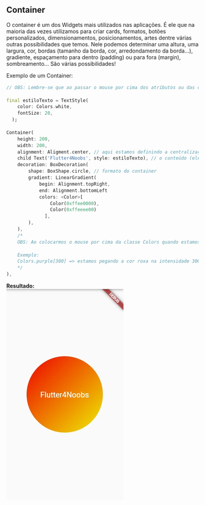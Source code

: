 ## Container

O container é um dos Widgets mais utilizados nas aplicações. É ele que na maioria das vezes utilizamos para criar cards, formatos, botões personalizados, dimensionamentos, posicionamentos, artes dentre várias outras possibilidades que temos.
Nele podemos determinar uma altura, uma largura, cor, bordas (tamanho da borda, cor, arredondamento da borda...), gradiente, espaçamento para dentro (padding) ou para fora (margin), sombreamento... São várias possibilidades!

Exemplo de um Container:

```dart
// OBS: Lembre-se que ao passar o mouse por cima dos atríbutos ou das classes/Widgets, você pode ver os parâmetro que recebe e o tipo de retorno

final estiloTexto = TextStyle(
    color: Colors.white,
    fontSize: 20,
  );

Container(
    height: 200,
    width: 200,
    alignment: Aligment.center, // aqui estamos definindo a centralização dos elementos filhos do container
    child Text('Flutter4Noobs', style: estiloTexto), // o conteúdo (elementos filhos) do Container é apenas um texto escrito 'Flutter4Noobs'
    decoration: BoxDecoration(
        shape: BoxShape.circle, // formato do container
        gradient: LinearGradient(
            begin: Alignment.topRight,
            end: Alignment.bottomLeft
            colors: <Color>[
                Color(0xffee0000),
                Color(0xffeeee00)
              ],
        ),
    ),
    /*
    OBS: Ao colocarmos o mouse por cima da classe Colors quando estamos utilizando alguma cor, podemos ver uma paleta de cores contendo a intensidade de cada uma.

    Exemplo:
    Colors.purple[300] => estamos pegando a cor roxa na intensidade 300.
    */
),
```

<b>Resultado:</b> </br>
<img src='../../../assets/container1.jpg'/>
